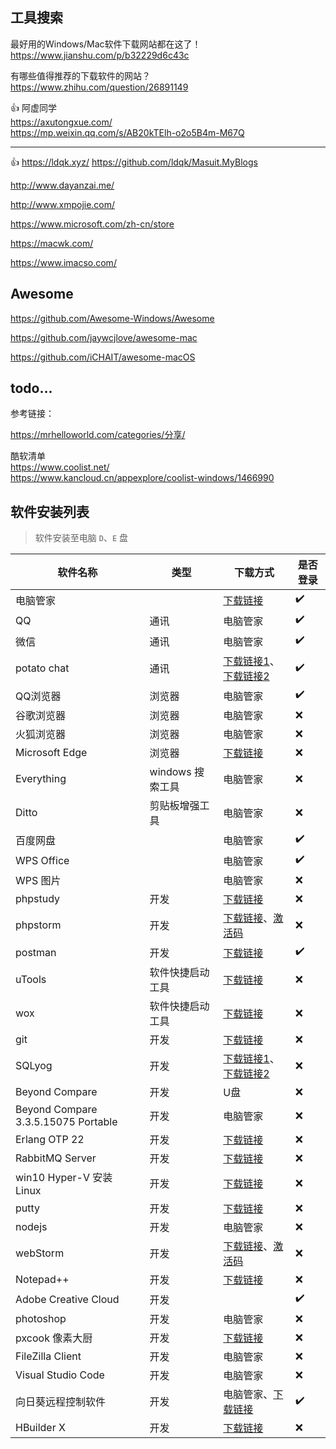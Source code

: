 ## 工具搜索 <i class="ri-fire-line light-red"></i>

最好用的Windows/Mac软件下载网站都在这了！  
https://www.jianshu.com/p/b32229d6c43c

有哪些值得推荐的下载软件的网站？  
https://www.zhihu.com/question/26891149

👍 阿虚同学  
https://axutongxue.com/  
https://mp.weixin.qq.com/s/AB20kTElh-o2o5B4m-M67Q

------

👍 <i class="fa fa-windows"></i>
<i class="fa fa-apple"></i>
https://ldqk.xyz/
<i class="fa fa-github"></i>
https://github.com/ldqk/Masuit.MyBlogs

<i class="fa fa-windows"></i> http://www.dayanzai.me/

<i class="fa fa-windows"></i> http://www.xmpojie.com/

<i class="fa fa-windows"></i> https://www.microsoft.com/zh-cn/store

<i class="fa fa-apple"></i> https://macwk.com/

<i class="fa fa-apple"></i> https://www.imacso.com/

## Awesome

<i class="fa fa-windows"></i> https://github.com/Awesome-Windows/Awesome

<i class="fa fa-apple"></i> https://github.com/jaywcjlove/awesome-mac

<i class="fa fa-apple"></i> https://github.com/iCHAIT/awesome-macOS



## todo... <!-- {docsify-ignore-all} -->

参考链接：

https://mrhelloworld.com/categories/分享/

酷软清单  
https://www.coolist.net/  
https://www.kancloud.cn/appexplore/coolist-windows/1466990



## 软件安装列表

> 软件安装至电脑 `D`、`E` 盘

| 软件名称                            | 类型             | 下载方式                                                     | 是否登录           |
| ----------------------------------- | ---------------- | ------------------------------------------------------------ | ------------------ |
| 电脑管家                            |                  | [下载链接](https://pc.qq.com/detail/1/detail_1841.html)      | :heavy_check_mark: |
| QQ                                  | 通讯             | 电脑管家                                                     | :heavy_check_mark: |
| 微信                                | 通讯             | 电脑管家                                                     | :heavy_check_mark: |
| potato chat                         | 通讯             | [下载链接1](https://ppct.in/)、[下载链接2](http://potato.manre.me/) | :heavy_check_mark: |
| QQ浏览器                            | 浏览器           | 电脑管家                                                     | :heavy_check_mark: |
| 谷歌浏览器                          | 浏览器           | 电脑管家                                                     | :x:                |
| 火狐浏览器                          | 浏览器           | 电脑管家                                                     | :x:                |
| Microsoft Edge                      | 浏览器           | [下载链接](https://www.microsoft.com/zh-cn/edge)             | :x:                |
| Everything                          | windows 搜索工具 | 电脑管家                                                     | :x:                |
| Ditto                               | 剪贴板增强工具   | 电脑管家                                                     | :x:                |
| 百度网盘                            |                  | 电脑管家                                                     | :heavy_check_mark: |
| WPS Office                          |                  | 电脑管家                                                     | :heavy_check_mark: |
| WPS 图片                            |                  | 电脑管家                                                     | :x:                |
| phpstudy                            | 开发             | [下载链接](https://www.xp.cn/)                               | :x:                |
| phpstorm                            | 开发             | [下载链接](https://www.jetbrains.com/phpstorm/download/other.html)、[激活码](http://easycolor.cc/article/4.html) | :x:                |
| postman                             | 开发             | [下载链接](https://www.postman.com/downloads/)               | :heavy_check_mark: |
| uTools                              | 软件快捷启动工具 | [下载链接](https://www.u.tools/)                             | :x:                |
| wox                                 | 软件快捷启动工具 | [下载链接](http://www.wox.one/)                              | :x:                |
| git                                 | 开发             | [下载链接](https://gitforwindows.org/)                       | :x:                |
| SQLyog                              | 开发             | [下载链接1](https://www.webyog.com/ "官方下载需要填写邮箱")、[下载链接2](https://sqlyog.en.softonic.com/download) | :x:                |
| Beyond Compare                      | 开发             | U盘                                                          | :x:                |
| Beyond Compare 3.3.5.15075 Portable | 开发             | 电脑管家                                                     | :x:                |
| Erlang OTP 22                       | 开发             | [下载链接](http://www.erlang.org/downloads)                  | :x:                |
| RabbitMQ Server                     | 开发             | [下载链接](http://www.rabbitmq.com/download.html)            | :x:                |
| win10 Hyper-V 安装 Linux            | 开发             | [下载链接](https://blog.csdn.net/m0_37835884/article/details/79484242) | :x:                |
| putty                               | 开发             | [下载链接](https://www.putty.org/)                           | :x:                |
| nodejs                              | 开发             | 电脑管家                                                     | :x:                |
| webStorm                            | 开发             | [下载链接](https://www.jetbrains.com/zh-cn/webstorm/)、[激活码](http://easycolor.cc/article/4.html) | :x:                |
| Notepad++                           | 开发             | [下载链接](https://notepad-plus-plus.org/)                   | :x:                |
| Adobe Creative Cloud                | 开发             |                                                              | :heavy_check_mark: |
| photoshop                           | 开发             | 电脑管家                                                     | :x:                |
| pxcook 像素大厨                     | 开发             | [下载链接](https://www.fancynode.com.cn/pxcook)              | :x:                |
| FileZilla Client                    | 开发             | 电脑管家                                                     | :x:                |
| Visual Studio Code                  | 开发             | 电脑管家                                                     | :x:                |
| 向日葵远程控制软件                  | 开发             | 电脑管家、[下载链接](https://sunlogin.oray.com/personal/)    | :heavy_check_mark: |
| HBuilder X                          | 开发             | [下载链接](https://www.dcloud.io/hbuilderx.html)             | :x:                |

